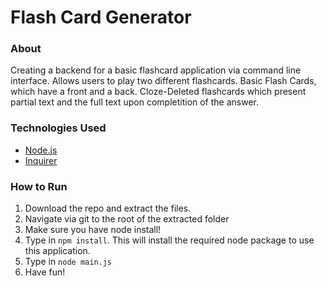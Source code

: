 # Flash Card Generator

### About
Creating a backend for a basic flashcard application via command line interface. Allows users to play two different flashcards. Basic Flash Cards, which have a front and a back. Cloze-Deleted flashcards which present partial text and the full text upon completition of the answer.

### Technologies Used
* [Node.js](https://nodejs.org/en/)
* [Inquirer](https://www.npmjs.com/package/inquirer)

### How to Run
1. Download the repo and extract the files.
2. Navigate via git to the root of the extracted folder
3. Make sure you have node install!
4. Type in `npm install`. This will install the required node package to use this application.
5. Type in `node main.js`
6. Have fun!

